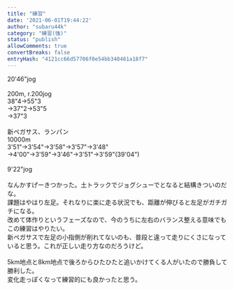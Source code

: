 ```yaml
---
title: "練習"
date: '2021-06-01T19:44:22'
author: "subaru44k"
category: "練習(強)"
status: "publish"
allowComments: true
convertBreaks: false
entryHash: "4121cc66d57706f0e54bb340461a18f7"
---
```

20'46"jog<br>
<br>
200m, r.200jog<br>
38"4→55"3<br>
→37"2→53"5<br>
→37"3<br>
<br>
新ペガサス、ランパン<br>
10000m<br>
3'51"→3'54"→3'58"→3'57"→3'48"<br>
→4'00"→3'59"→3'46"→3'51"→3'59"(39'04")<br>
<br>
9'22"jog<br>
<br>
なんかすげーきつかった。土トラックでジョグシューでとなると結構きついのだな。<br>
課題はやはり左足。それなりに楽に走る状況でも、距離が伸びると左足がガチガチになる。<br>
改めて体作りというフェーズなので、今のうちに左右のバランス整える意味でもこの練習はやりたい。<br>
新ペガサスで左足の小指側が削れてないのも、普段と違って走りにくさになっていると思う。これが正しい走り方なのだろうけど。<br>
<br>
5km地点と8km地点で後ろからひたひたと追いかけてくる人がいたので勝負して勝利した。<br>
変化走っぽくなって練習的にも良かったと思う。
